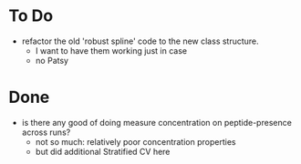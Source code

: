# To Do
* refactor the old 'robust spline' code to the new class structure. 
    * I want to have them working just in case
    * no Patsy 


# Done
* is there any good of doing measure concentration on peptide-presence across runs?
    * not so much: relatively poor concentration properties
    * but did additional Stratified CV here